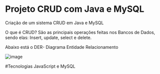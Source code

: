# Projeto CRUD com Java e MySQL
Criação de um sistema CRUD em Java e MySQL

O que é CRUD?
São as principais operações feitas nos Bancos de Dados, sendo elas: Insert, update, select e delete.

Abaixo está o DER- Diagrama Entidade Relacionamento


![image](https://user-images.githubusercontent.com/64651291/128754338-59cace55-fc53-4133-8857-e8f8424e26bc.png)


#Tecnologias
JavaScript e MySQL
